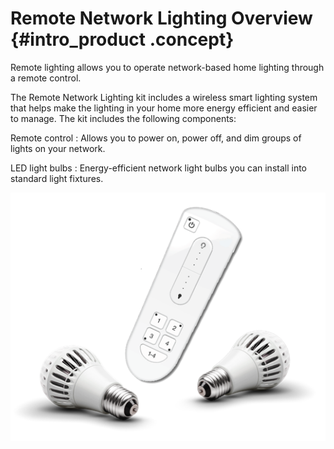 # Remote Network Lighting Overview {#intro_product .concept}

Remote lighting allows you to operate network-based home lighting through a remote control.

The Remote Network Lighting kit includes a wireless smart lighting system that helps make the lighting in your home more energy efficient and easier to manage. The kit includes the following components:

Remote control
:   Allows you to power on, power off, and dim groups of lights on your network.

LED light bulbs
:   Energy-efficient network light bulbs you can install into standard light fixtures.

![](_images/kit.png "Remote lighting kit")

